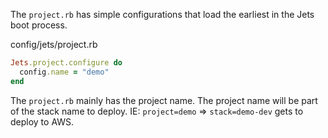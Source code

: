 The `project.rb` has simple configurations that load the earliest in the Jets boot process.

config/jets/project.rb

```ruby
Jets.project.configure do
  config.name = "demo"
end
```

The `project.rb` mainly has the project name. The project name will be part of the stack name to deploy. IE: `project=demo` => `stack=demo-dev` gets to deploy to AWS.
